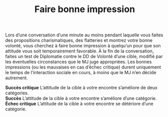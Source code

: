 ﻿---
# ATTENTION : Ne modifiez pas ce fichier
# Ce fichier est généré automatiquement par un script d'après les données du module Foundry VTT officiel et de sa traduction
title: Faire bonne impression
titleEn: Make an Impression
id: OX4fy22hQgUHDr0q
group: actions
---
<p><span id="ctl00_MainContent_DetailedOutput">Lors d’une conversation d’une minute au moins pendant laquelle vous faites des propositions charismatiques, des flatteries et montrez votre bonne volonté, vous cherchez à faire bonne impression à quelqu’un pour que son attitude vous soit temporairement favorable. À la fin de la conversation, faites un test de Diplomatie contre le DD de Volonté d’une cible, modifié par les éventuelles circonstances que le MJ juge appropriées. Les bonnes impressions (ou les mauvaises en cas d’échec critique) durent uniquement le temps de l’interaction sociale en cours, à moins que le MJ n’en décide autrement.</span></p><p><span id="ctl00_MainContent_DetailedOutput"><strong>Succès critique</strong> L’attitude de la cible à votre encontre s’améliore de deux catégories.<br><strong>Succès</strong> L’attitude de la cible à votre encontre s’améliore d’une catégorie.<br><strong>Échec critique</strong> L’attitude de la cible à votre encontre se détériore d’une catégorie.</span></p>
